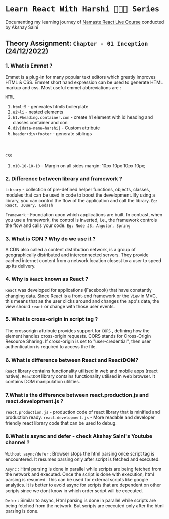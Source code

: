 # `Learn React With Harshi 👩🏻‍💻 Series`
   Documenting my learning journey of [Namaste React Live Course](https://learn.namastedev.com/) conducted by Akshay Saini
   
## Theory Assignment: `Chapter - 01 Inception` (24/12/2022)

### 1. What is Emmet ?
Emmet is a plug-in for many popular text editors which greatly improves HTML & CSS. Emmet short hand expression can be used to generate HTML markup and css.
Most useful emmet abbreviations are :

`HTML`
1. `html:5` - generates html5 boilerplate
2. `ui>li` - nested elements
3. `h1.#heading.container.con` - create h1 element with id heading and classes container and con
4. `div[data-name=harshi]` - Custom attribute <div data-name="Harshi"></div>
5. `header+div+footer` - generate siblings <header></header> <div></div> <footer></footer>

`CSS`
1. `m10-10-10-10` -  Margin on all sides margin: 10px 10px 10px 10px;

### 2. Difference between library and framework ? 

 `Library` - collection of pre-defined helper functions, objects, classes, modules that can be used in code to boost the development.
   By using a library, you can control the flow of the application and call the library.
   `Eg: React, JQuery, Lodash`

 `Framework` - Foundation upon which applications are built.
   In contrast, when you use a framework, the control is inverted, i.e., the framework controls the flow and calls your code.
   `Eg: Node JS, Angular, Spring` 

### 3. What is CDN ? Why do we use it ?
A CDN also called a content distribution network, is a group of geographically distributed and interconnected servers. They provide cached internet content from a network location closest to a user to speed up its delivery.

### 4. Why is `React` known as React ?
`React` was developed for applications (Facebook) that have constantly changing data. Since React is a front-end framework or the `View` in MVC, this means that as the user clicks around and changes the app's data, 
the view should `react` or change with those user events.

### 5. What is cross-origin in script tag ?
The crossorigin attribute provides support for `CORS` , defining how the element handles cross-origin requests. CORS stands for Cross-Origin Resource Sharing. If cross-origin is set to "user-credential", then user authentication is required to access the file.

### 6. What is difference between React and ReactDOM?
`React` library contains functionality utilised in web and mobile apps (react native). `ReactDOM` library contains functionality utilised in web browser. It contains DOM manipulation utilities.

### 7.What is the difference between react.production.js and react.development.js ?
`react.production.js` - production code of react library that is minified and production ready.
`react.development.js` - More readable and developer friendly react library code that can be used to debug.


### 8.What is async and defer - check Akshay Saini's Youtube channel ?

  `Without async/defer` : Browser stops the html parsing once script tag is encountered.
  It resumes parsing only after script is fetched and executed. 

  `Async` : Html parsing is done in parallel while scripts are being fetched from the network and executed.
  Once the script is done with execution, html parsing is resumed. This can be used for external scripts like google analytics. 
  It is better to avoid async for scripts that are dependent on other scripts since we dont know in which order script will be executed.

  `Defer` : Similar to async, Html parsing is done in parallel while scripts are being fetched from the network. But scripts are executed only after the 
  html parsing is done.

